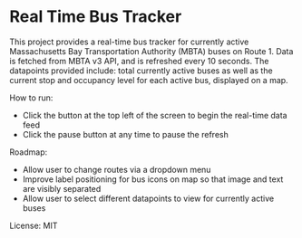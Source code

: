 # Real Time Bus Tracker
This project provides a real-time bus tracker for currently active Massachusetts Bay Transportation Authority (MBTA) buses on Route 1. Data is fetched from MBTA v3 API, and is refreshed every 10 seconds. The datapoints provided include: total currently active buses as well as the current stop and occupancy level for each active bus, displayed on a map.

How to run: 
- Click the button at the top left of the screen to begin the real-time data feed
- Click the pause button at any time to pause the refresh

Roadmap: 
- Allow user to change routes via a dropdown menu
- Improve label positioning for bus icons on map so that image and text are visibly separated
- Allow user to select different datapoints to view for currently active buses

License: MIT 
